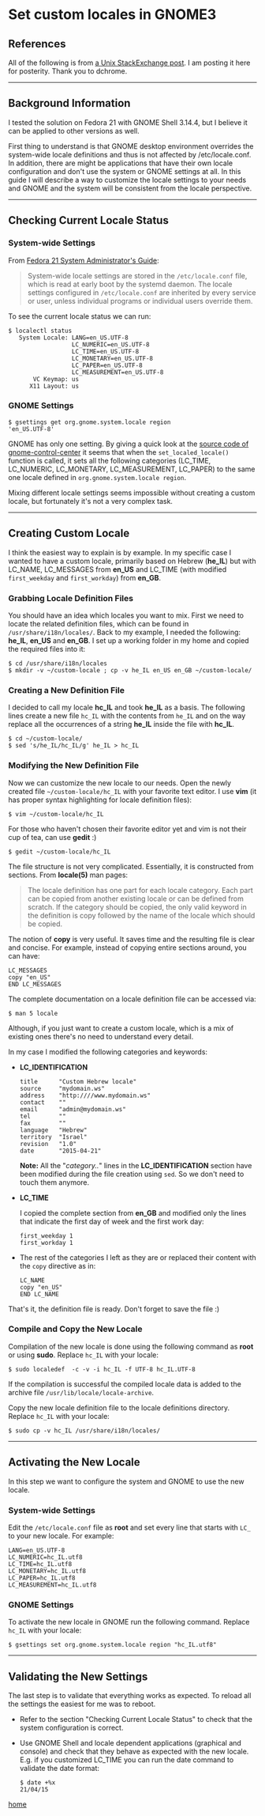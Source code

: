 # Set custom locales in GNOME3

## References

All of the following is from [a Unix StackExchange
post](https://unix.stackexchange.com/questions/136920/set-custom-locales-in-gnome3-on-fedora-20#197693).
I am posting it here for posterity. Thank you to dchrome.

----------

## Background Information

I tested the solution on Fedora 21 with GNOME Shell 3.14.4, but I believe it can
be applied to other versions as well.

First thing to understand is that GNOME desktop environment overrides the
system-wide locale definitions and thus is not affected by /etc/locale.conf. In
addition, there are might be applications that have their own locale
configuration and don't use the system or GNOME settings at all. In this guide I
will describe a way to customize the locale settings to your needs and GNOME and
the system will be consistent from the locale perspective.

----------

## Checking Current Locale Status

### System-wide Settings

From [Fedora 21 System Administrator's
Guide](http://docs.fedoraproject.org/en-US/Fedora/21/html/System_Administrators_Guide/ch-System_Locale_and_Keyboard_Configuration.html):

> System-wide locale settings are stored in the `/etc/locale.conf` file, which
> is read at early boot by the systemd daemon. The locale settings configured in
> `/etc/locale.conf` are inherited by every service or user, unless individual
> programs or individual users override them.

To see the current locale status we can run:

```
$ localectl status
   System Locale: LANG=en_US.UTF-8
                  LC_NUMERIC=en_US.UTF-8
                  LC_TIME=en_US.UTF-8
                  LC_MONETARY=en_US.UTF-8
                  LC_PAPER=en_US.UTF-8
                  LC_MEASUREMENT=en_US.UTF-8
       VC Keymap: us
      X11 Layout: us
```

### GNOME Settings

```
$ gsettings get org.gnome.system.locale region
'en_US.UTF-8'
```

GNOME has only one setting. By giving a quick look at the [source code of
gnome-control-center](https://git.gnome.org/browse/gnome-control-center/plain/panels/region/cc-region-panel.c?id=GNOME_CONTROL_CENTER_3_14_4)
it seems that when the `set_localed_locale()` function is called, it sets all
the following categories (LC\_TIME, LC\_NUMERIC, LC\_MONETARY, LC\_MEASUREMENT,
LC\_PAPER) to the same one locale defined in `org.gnome.system.locale region`.

Mixing different locale settings seems impossible without creating a custom locale, but fortunately it's not a very complex task.

----------

## Creating Custom Locale

I think the easiest way to explain is by example. In my specific case I wanted
to have a custom locale, primarily based on Hebrew (**he_IL**) but with
LC\_NAME, LC\_MESSAGES from **en_US** and LC\_TIME (with modified
`first_weekday` and `first_workday`) from **en_GB**.

### Grabbing Locale Definition Files

You should have an idea which locales you want to mix. First we need to locate
the related definition files, which can be found in `/usr/share/i18n/locales/`.
Back to my example, I needed the following: **he_IL**, **en_US** and **en_GB**.
I set up a working folder in my home and copied the required files into it:

```
$ cd /usr/share/i18n/locales
$ mkdir -v ~/custom-locale ; cp -v he_IL en_US en_GB ~/custom-locale/
```

### Creating a New Definition File

I decided to call my locale **hc_IL** and took **he_IL** as a basis. The
following lines create a new file `hc_IL` with the contents from `he_IL` and on
the way replace all the occurrences of a string **he_IL** inside the file with
**hc_IL**.

```
$ cd ~/custom-locale/
$ sed 's/he_IL/hc_IL/g' he_IL > hc_IL
```

### Modifying the New Definition File

Now we can customize the new locale to our needs. Open the newly created file
`~/custom-locale/hc_IL` with your favorite text editor. I use **vim** (it has
proper syntax highlighting for locale definition files):

```
$ vim ~/custom-locale/hc_IL
```

For those who haven't chosen their favorite editor yet and vim is not their cup
of tea, can use **gedit** :)

```
$ gedit ~/custom-locale/hc_IL
```

The file structure is not very complicated. Essentially, it is constructed from
sections. From **locale(5)** man pages:

> The locale definition has one part for each locale category. Each part can be
> copied from another existing locale or can be defined from scratch. If the
> category should be copied, the only valid keyword in the definition is copy
> followed by the name of the locale which should be copied.

The notion of **copy** is very useful. It saves time and the resulting file is
clear and concise. For example, instead of copying entire sections around, you
can have:

```
LC_MESSAGES
copy "en_US"
END LC_MESSAGES
```

The complete documentation on a locale definition file can be accessed via:

```
$ man 5 locale
```

Although, if you just want to create a custom locale, which is a mix of existing ones there's no need to understand every detail.

In my case I modified the following categories and keywords:

- **LC_IDENTIFICATION**
  ```
  title      "Custom Hebrew locale"
  source     "mydomain.ws"
  address    "http:////www.mydomain.ws"
  contact    ""
  email      "admin@mydomain.ws"
  tel        ""
  fax        ""
  language   "Hebrew"
  territory  "Israel"
  revision   "1.0"
  date       "2015-04-21"
  ```
  **Note:** All the "*category..*" lines in the **LC_IDENTIFICATION** section
  have been modified during the file creation using `sed`. So we don't need to
  touch them anymore.

- **LC_TIME**

  I copied the complete section from **en_GB** and modified only the lines that
  indicate the first day of week and the first work day:
  ```
  first_weekday 1
  first_workday 1
  ```

- The rest of the categories I left as they are or replaced their content with
  the `copy` directive as in:
  ```
  LC_NAME
  copy "en_US"
  END LC_NAME
  ```

That's it, the definition file is ready. Don't forget to save the file :)

### Compile and Copy the New Locale

Compilation of the new locale is done using the following command as **root** or
using **sudo**. Replace `hc_IL` with your locale:

```
$ sudo localedef  -c -v -i hc_IL -f UTF-8 hc_IL.UTF-8
```

If the compilation is successful the compiled locale data is added to the
archive file `/usr/lib/locale/locale-archive`.

Copy the new locale definition file to the locale definitions directory. Replace
`hc_IL` with your locale:

```
$ sudo cp -v hc_IL /usr/share/i18n/locales/
```

----------

## Activating the New Locale

In this step we want to configure the system and GNOME to use the new locale.

### System-wide Settings

Edit the `/etc/locale.conf` file as **root** and set every line that starts with
`LC_` to your new locale. For example:

```
LANG=en_US.UTF-8
LC_NUMERIC=hc_IL.utf8
LC_TIME=hc_IL.utf8
LC_MONETARY=hc_IL.utf8
LC_PAPER=hc_IL.utf8
LC_MEASUREMENT=hc_IL.utf8
```

### GNOME Settings

To activate the new locale in GNOME run the following command. Replace `hc_IL`
with your locale:

```
$ gsettings set org.gnome.system.locale region "hc_IL.utf8"
```

----------

## Validating the New Settings

The last step is to validate that everything works as expected. To reload all
the settings the easiest for me was to reboot.

- Refer to the section "Checking Current Locale Status" to check that the system
  configuration is correct.

- Use GNOME Shell and locale dependent applications (graphical and console) and
  check that they behave as expected with the new locale. E.g. if you customized
  LC\_TIME you can run the date command to validate the date format:
  ```
  $ date +%x
  21/04/15
  ```

[home](README.md)
